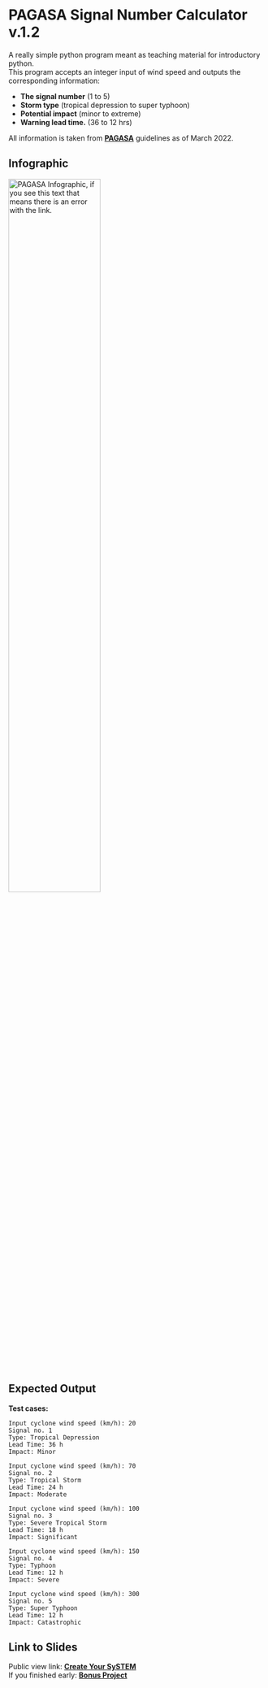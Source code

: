 # PAGASA Signal Number Calculator v.1.2
A really simple python program meant as teaching material for introductory python.  
This program accepts an integer input of wind speed and outputs the corresponding information:  
- **The signal number** (1 to 5)
- **Storm type** (tropical depression to super typhoon)
- **Potential impact** (minor to extreme)
- **Warning lead time.** (36 to 12 hrs)

All information is taken from **[PAGASA](https://www.pagasa.dost.gov.ph/learning-tools/tropical-cyclone-wind-signal)** guidelines as of March 2022.

## Infographic
<img src="https://pubfiles.pagasa.dost.gov.ph/pagasaweb/images/tropical-cyclone/old%20and%20new.jpg" alt="PAGASA Infographic, if you see this text that means there is an error with the link." width="60%">

## Expected Output
**Test cases:**

    Input cyclone wind speed (km/h): 20
    Signal no. 1
    Type: Tropical Depression
    Lead Time: 36 h
    Impact: Minor

    Input cyclone wind speed (km/h): 70
    Signal no. 2
    Type: Tropical Storm
    Lead Time: 24 h
    Impact: Moderate

    Input cyclone wind speed (km/h): 100
    Signal no. 3
    Type: Severe Tropical Storm
    Lead Time: 18 h
    Impact: Significant

    Input cyclone wind speed (km/h): 150
    Signal no. 4 
    Type: Typhoon
    Lead Time: 12 h
    Impact: Severe

    Input cyclone wind speed (km/h): 300
    Signal no. 5
    Type: Super Typhoon
    Lead Time: 12 h
    Impact: Catastrophic

## Link to Slides
Public view link: **[Create Your SySTEM](https://www.canva.com/design/DAGkTOHuzw4/shJy_3ikKQJWoMt4e29bUQ/view?utm_content=DAGkTOHuzw4&utm_campaign=designshare&utm_medium=link2&utm_source=uniquelinks&utlId=hcb69a864d8)**  
If you finished early: **[Bonus Project](https://www.canva.com/design/DAGkTOHuzw4/shJy_3ikKQJWoMt4e29bUQ/view?utm_content=DAGkTOHuzw4&utm_campaign=designshare&utm_medium=link2&utm_source=uniquelinks&utlId=hcb69a864d8#107)**
